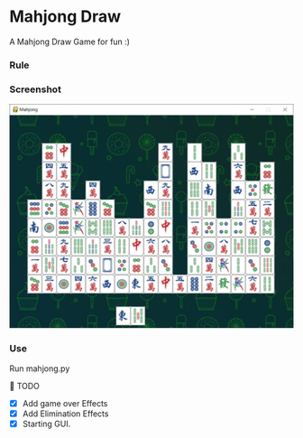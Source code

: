 # Mahjong Draw
A Mahjong Draw Game for fun :)<br>


### Rule

### Screenshot
![Demo](img/demo.jpg)


### Use
Run mahjong.py


:triangular_flag_on_post: TODO
* [x] Add game over Effects
* [x] Add Elimination Effects
* [x] Starting GUI.